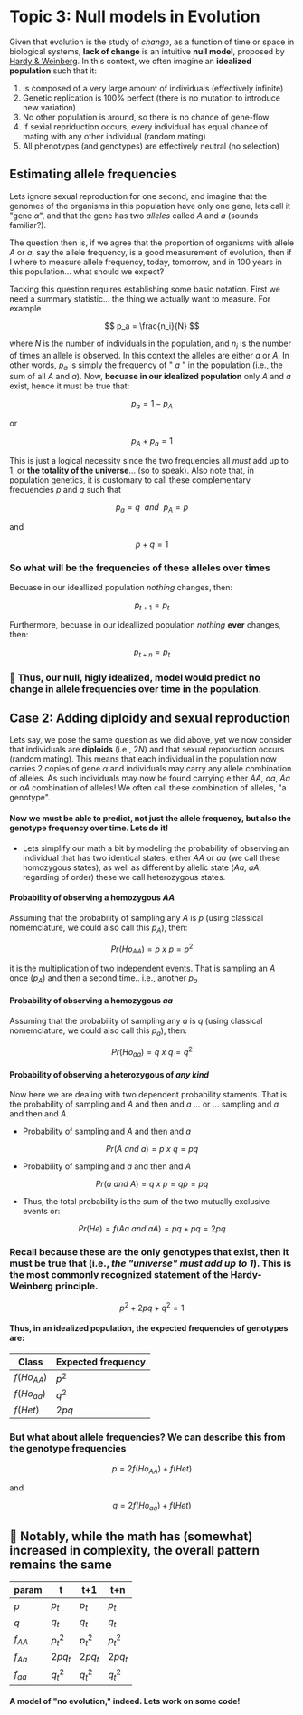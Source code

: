 # Topic 3: Null models in Evolution

Given that evolution is the study of _change_, as a function of time or space in biological systems, **lack of change** is an intuitive **null model**, proposed by [Hardy & Weinberg](https://www.nature.com/scitable/definition/hardy-weinberg-equilibrium-122/ ).  In this context,  we often imagine an **idealized population** such that it:

1. Is composed of a very large amount of individuals (effectively infinite)
2. Genetic replication is 100% perfect (there is no mutation to introduce new variation)
3. No other population is around, so there is no chance of gene-flow
4. If sexial repriduction occurs, every individual has equal chance of mating with any other individual (random mating)
5. All phenotypes (and genotypes) are effectively neutral (no selection)

## Estimating allele frequencies
 
Lets ignore sexual reproduction for one second, and imagine that the genomes of the organisms in this population have only one gene, lets call it "gene $\alpha$", and that the gene has two _alleles_ called $A$ and $a$ (sounds familiar?).

The question then is, if we agree that the proportion of organisms with allele $A$ or $a$, say the allele frequency, is a good measurement of evolution, then if I where to measure  allele frequency, today, tomorrow, and in 100 years in this population... what should we expect?  

Tacking this question requires establishing some basic notation. First we need a summary statistic... the thing we actually want to measure. For example

$$
p_a =  \frac{n_i}{N}
$$

where $N$ is the number of individuals in the population, and $n_i$ is the number of times an allele is observed. In this context the alleles are either $a$ or $A$. In other words, $p_a$ is simply the frequency of " $a$ " in the population (i.e., the sum of all $A$ and $a$). Now, **becuase in our idealized population** only $A$ and $a$ exist, hence it must be true that:

$$
p_a =1-p_A  
$$

or

$$
p_A + p_a = 1
$$

This is just a logical necessity since the two frequencies all *must* add up to 1, or **the totality of the universe**... (so to speak).  Also note that, in population genetics, it is customary to call these complementary frequencies $p$ and $q$ such that

$$
p_a  = q\ \ and\ \ p_A = p
$$

and

$$
p + q = 1
$$


### So what will be the frequencies of these alleles over times
Becuase in our ideallized population _nothing_ changes, then:

$$
p_{t+1} =   p_{t}
$$

Furthermore, becuase in our ideallized population _nothing_ **ever** changes, then:

$$
p_{t+n} =   p_{t}
$$

### :crystal_ball: Thus, our null, higly idealized, model would predict no change in allele frequencies over time in the population.

## Case 2: Adding diploidy and sexual reproduction
Lets say, we pose the same question as we did above, yet we now consider that individuals are **diploids** (i.e., $2N$) and that sexual reproduction occurs (random mating). This means that each individual in the population now carries 2 copies of gene $\alpha$ and individuals may carry any allele combination of alleles. As such individuals may now be found carrying either $AA$, $aa$, $Aa$ or $aA$ combination of alleles! We often call these combination of alleles, "a genotype".

#### Now we must be able to predict, not just the allele frequency, but also the genotype frequency over time. Lets do it!

* Lets simplify our math a bit by modeling the probability of observing an individual that has two identical states, either $AA$ or $aa$ (we call these homozygous states), as well as different by allelic state ($Aa$, $aA$; regarding of order) these we call heterozygous states. 

#### Probability of observing a homozygous $AA$

Assuming that the probability of sampling any $A$ is $p$ (using classical nomemclature, we could also call this $p_A$), then:

$$
Pr(Ho_{AA}) = p\ x\ p = p^2
$$

it is the multiplication of two independent events. That is sampling an $A$ once ($p_A$) and then a second time.. i.e., another $p_a$

#### Probability of observing a homozygous $aa$
Assuming that the probability of sampling any $a$ is $q$ (using classical nomemclature, we could also call this $p_a$), then:

$$
Pr(Ho_{aa}) = q\ x\ q = q^2
$$

#### Probability of observing a heterozygous of _any kind_
Now here we are dealing with two dependent probability staments. That is the probability of sampling and $A$ and then and $a$ ... or ... sampling and $a$ and then and $A$.

* Probability of sampling and $A$ and then and $a$

$$
Pr(A\ and\ a) = p\ x\ q = pq
$$

* Probability of sampling and $a$ and then and $A$

$$
Pr(a\ and\ A) = q\ x\ p = qp = pq
$$

* Thus, the total probability is the sum of the two mutually exclusive events or:

$$
Pr(He) = f(Aa\ and\ aA ) = pq + pq = 2pq
$$

### Recall because these are the only genotypes that exist, then it must be true that (i.e., _the "universe" must add up to 1_). This is the most commonly recognized statement of the Hardy-Weinberg principle.

$$
p^2 + 2pq + q^2 = 1
$$

#### Thus, in an idealized population, the expected frequencies of genotypes are:

|Class|Expected frequency|
|--|--|
| $f(Ho_{AA})$ | $p^2$ |
| $f(Ho_{aa})$ | $q^2$ |
| $f(Het)$ | $2pq$ |

### But what about allele frequencies? We can describe this from the genotype frequencies 

$$
p = 2f(Ho_{AA}) + f(Het)
$$

and

$$
q = 2f(Ho_{aa}) + f(Het)
$$

## :mega: Notably, while the math has (somewhat) increased in complexity, the overall pattern remains the same

|param|t|t+1|t+n|
|--|--|--|--|
|$p$|$p_t$|$p_t$|$p_t$|
|$q$|$q_t$|$q_t$|$q_t$|
|$f_{AA}$|$p_t^2$|$p_t^2$|$p_t^2$|
|$f_{Aa}$|$2pq_t$|$2pq_t$|$2pq_t$|
|$f_{aa}$|$q_t^2$|$q_t^2$|$q_t^2$|

#### A model of "no evolution," indeed. Lets work on some code!
